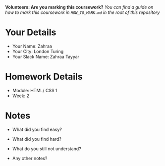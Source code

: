 <!--

The title for your pull request should be made in this format

CITY CLASS_NO - FIRST_NAME LAST_NAME - MODULE - WEEK_NO

For example,

London Class 7 - Chris Owen - HTML/CSS - Week 1

Please complete the details below this message

-->

**Volunteers: Are you marking this coursework?** _You can find a guide on how to mark this coursework in `HOW_TO_MARK.md` in the root of this repository_

# Your Details

- Your Name: Zahraa
- Your City: London Turing
- Your Slack Name: Zahraa Tayyar

# Homework Details

- Module: HTML/ CSS 1
- Week: 2

# Notes

- What did you find easy?

- What did you find hard?

- What do you still not understand?

- Any other notes?
